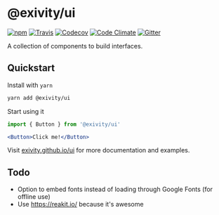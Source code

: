 @exivity/ui
===========

[![npm](https://img.shields.io/npm/v/@exivity/ui.svg)](https://www.npmjs.com/package/@exivity/ui)
[![Travis](https://img.shields.io/travis/com/exivity/ui.svg)](https://travis-ci.com/exivity/ui)
[![Codecov](https://img.shields.io/codecov/c/github/exivity/ui.svg)](https://codecov.io/gh/exivity/ui)
[![Code Climate](https://img.shields.io/codeclimate/maintainability/exivity/ui.svg)](https://codeclimate.com/github/exivity/ui)
[![Gitter](https://badges.gitter.im/exivity.svg)](https://gitter.im/exivity)

A collection of components to build interfaces.

Quickstart
----------

Install with `yarn`

```bash
yarn add @exivity/ui
```

Start using it

```jsx
import { Button } from '@exivity/ui'

<Button>Click me!</Button>
```

Visit [exivity.github.io/ui](https://exivity.github.io/ui/?selectedKind=Docs&selectedStory=Introduction) for more documentation and examples.

Todo
----

- Option to embed fonts instead of loading through Google Fonts (for offline use)
- Use https://reakit.io/ because it's awesome
